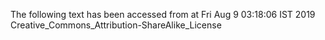 The following text has been accessed from at Fri Aug 9 03:18:06 IST 2019
Creative_Commons_Attribution-ShareAlike_License
